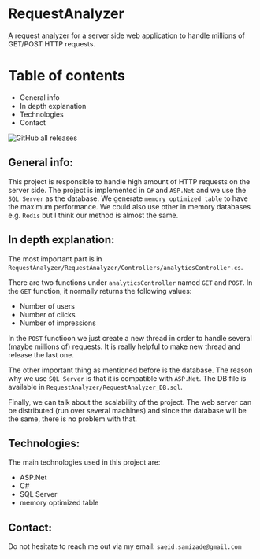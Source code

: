 # RequestAnalyzer
A request analyzer for a server side web application to handle millions of GET/POST HTTP requests.

# Table of contents
- General info
- In depth explanation
- Technologies
- Contact

![GitHub all releases](https://img.shields.io/github/downloads/saeidaau/RequestAnalyzer/total?logo=GitHub)

## General info:

This project is responsible to handle high amount of HTTP requests on the server side.
The project is implemented in `C#` and `ASP.Net` and we use the `SQL Server` as the database. We generate `memory optimized table` to have the maximum performance.
We could also use other in memory databases e.g. `Redis` but I think our method is almost the same.

## In depth explanation:

The most important part is in `RequestAnalyzer/RequestAnalyzer/Controllers/analyticsController.cs`.

There are two functions under `analyticsController` named `GET` and `POST`. 
In the `GET` function, it normally returns the following values:

- Number of users
- Number of clicks
- Number of impressions

In the `POST` functioon we just create a new thread in order to handle several (maybe millions of) requests. It is really helpful to make new thread and release the last one.

The other important thing as mentioned before is the database. The reason why we use `SQL Server` is that it is compatible with `ASP.Net`.
The DB file is available in `RequestAnalyzer/RequestAnalyzer_DB.sql`.

Finally, we can talk about the scalability of the project.
The web server can be distributed (run over several machines) and since the database will be the same, there is no problem with that.

## Technologies:

The main technologies used in this project are:

- ASP.Net
- C#
- SQL Server
- memory optimized table

## Contact:

Do not hesitate to reach me out via my email: `saeid.samizade@gmail.com`
